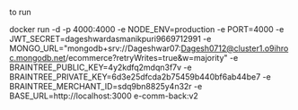 to run 

docker run -d -p 4000:4000   -e NODE_ENV=production   -e PORT=4000   -e JWT_SECRET=dageshwardasmanikpuri9669712991   -e MONGO_URL="mongodb+srv://Dageshwar07:Dagesh0712@cluster1.o9ihroc.mongodb.net/ecommerce?retryWrites=true&w=majority"   -e BRAINTREE_PUBLIC_KEY=4y2kdfq2mdqn3f7v   -e BRAINTREE_PRIVATE_KEY=6d3e25dfcda2b75459b440bf6ab44be7   -e BRAINTREE_MERCHANT_ID=sdq9bn8825y4n32r   -e BASE_URL=http://localhost:3000   e-comm-back:v2
